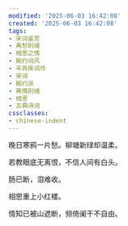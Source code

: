 ```yaml
---
modified: '2025-06-03 16:42:08'
created: '2025-06-03 16:42:08'
tags:
- 宋词鉴赏
- 离愁别绪
- 相思之情
- 婉约词风
- 辛弃疾词作
- 宋词
- 婉约派
- 离情别绪
- 相思
- 古典诗词
cssclasses:
- chinese-indent
---
```

晚日寒鸦一片愁。柳塘新绿却温柔。

若教眼底无离恨，不信人间有白头。

肠已断，泪难收。

相思重上小红楼。

情知已被山遮断，频倚阑干不自由。
<!-- HASH_BOUNDARY -->